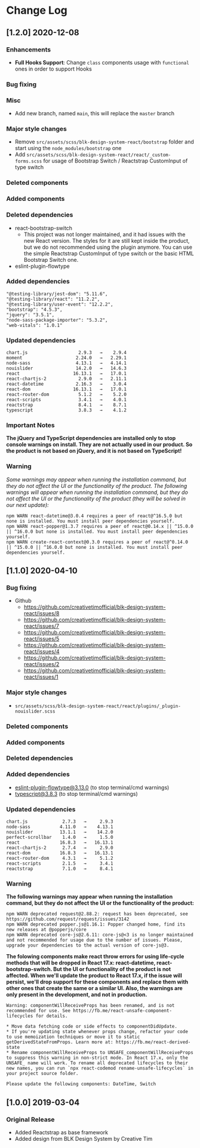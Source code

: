 # Change Log

## [1.2.0] 2020-12-08

### Enhancements

- **Full Hooks Support**: Change `class` components usage with `functional` ones in order to support Hooks

### Bug fixing

### Misc

- Add new branch, named `main`, this will replace the `master` branch

### Major style changes

- Remove `src/assets/scss/blk-design-system-react/bootstrap` folder and start using the `node_modules/bootstrap` one
- Add `src/assets/scss/blk-design-system-react/react/_custom-forms.scss` for usage of Bootstrap Switch / Reactstrap
  CustomInput of type switch

### Deleted components

### Added components

### Deleted dependencies

- react-bootstrap-switch
    - This project was not longer maintained, and it had issues with the new React version. The styles for it are still
      kept inside the product, but we do not recommended using the plugin anymore. You can use the simple Reactstrap
      CustomInput of type switch or the basic HTML Bootstrap Switch one.
- eslint-plugin-flowtype

### Added dependencies

```
"@testing-library/jest-dom": "5.11.6",
"@testing-library/react": "11.2.2",
"@testing-library/user-event": "12.2.2",
"bootstrap": "4.5.3",
"jquery": "3.5.1",
"node-sass-package-importer": "5.3.2",
"web-vitals": "1.0.1"
```

### Updated dependencies

```
chart.js                   2.9.3   →    2.9.4
moment                    2.24.0   →   2.29.1
node-sass                 4.13.1   →   4.14.1
nouislider                14.2.0   →   14.6.3
react                    16.13.1   →   17.0.1
react-chartjs-2            2.9.0   →   2.11.1
react-datetime            2.16.3   →    3.0.4
react-dom                16.13.1   →   17.0.1
react-router-dom           5.1.2   →    5.2.0
react-scripts              3.4.1   →    4.0.1
reactstrap                 8.4.1   →    8.7.1
typescript                 3.8.3   →    4.1.2
```

### Important Notes

**The jQuery and TypeScript dependencies are installed only to stop console warnings on install. They are not actually
used in our product. So the product is not based on jQuery, and it is not based on TypeScript!**

### Warning

_Some warnings may appear when running the installation command, but they do not affect the UI or the functionality of
the product._
_The following warnings will appear when running the installation command, but they do not affect the UI or the
functionality of the product (they will be solved in our next update):_

```
npm WARN react-datetime@3.0.4 requires a peer of react@^16.5.0 but none is installed. You must install peer dependencies yourself.
npm WARN react-popper@1.3.7 requires a peer of react@0.14.x || ^15.0.0 || ^16.0.0 but none is installed. You must install peer dependencies yourself.
npm WARN create-react-context@0.3.0 requires a peer of react@^0.14.0 || ^15.0.0 || ^16.0.0 but none is installed. You must install peer dependencies yourself.
```

## [1.1.0] 2020-04-10

### Bug fixing

- Github
    - https://github.com/creativetimofficial/blk-design-system-react/issues/8
    - https://github.com/creativetimofficial/blk-design-system-react/issues/7
    - https://github.com/creativetimofficial/blk-design-system-react/issues/5
    - https://github.com/creativetimofficial/blk-design-system-react/issues/4
    - https://github.com/creativetimofficial/blk-design-system-react/issues/2
    - https://github.com/creativetimofficial/blk-design-system-react/issues/1

### Major style changes

- `src/assets/scss/blk-design-system-react/react/plugins/_plugin-nouislider.scss`

### Deleted components

### Added components

### Deleted dependencies

### Added dependencies

+ eslint-plugin-flowtype@3.13.0 (to stop terminal/cmd warnings)
+ typescript@3.8.3 (to stop terminal/cmd warnings)

### Updated dependencies

```
chart.js             2.7.3   →     2.9.3
node-sass           4.11.0   →    4.13.1
nouislider          13.1.1   →    14.2.0
perfect-scrollbar    1.4.0   →     1.5.0
react               16.8.3   →   16.13.1
react-chartjs-2      2.7.4   →     2.9.0
react-dom           16.8.3   →   16.13.1
react-router-dom     4.3.1   →     5.1.2
react-scripts        2.1.5   →     3.4.1
reactstrap           7.1.0   →     8.4.1
```

### Warning

**The following warnings may appear when running the installation command, but they do not affect the UI or the
functionality of the product:**

```
npm WARN deprecated request@2.88.2: request has been deprecated, see https://github.com/request/request/issues/3142
npm WARN deprecated popper.js@1.16.1: Popper changed home, find its new releases at @popperjs/core
npm WARN deprecated core-js@2.6.11: core-js@<3 is no longer maintained and not recommended for usage due to the number of issues. Please, upgrade your dependencies to the actual version of core-js@3.
```

**The folowing components make react throw errors for using life-cycle methods that will be dropped in React 17.x:
react-datetime, react-bootstrap-switch. But the UI or functionality of the product is not affected. When we'll update
the product to React 17.x, if the issue will persist, we'll drop support for these components and replace them with
other ones that create the same or a similar UI. Also, the warnings are only present in the development, and not in
production.**

```
Warning: componentWillReceiveProps has been renamed, and is not recommended for use. See https://fb.me/react-unsafe-component-lifecycles for details.

* Move data fetching code or side effects to componentDidUpdate.
* If you're updating state whenever props change, refactor your code to use memoization techniques or move it to static getDerivedStateFromProps. Learn more at: https://fb.me/react-derived-state
* Rename componentWillReceiveProps to UNSAFE_componentWillReceiveProps to suppress this warning in non-strict mode. In React 17.x, only the UNSAFE_ name will work. To rename all deprecated lifecycles to their new names, you can run `npx react-codemod rename-unsafe-lifecycles` in your project source folder.

Please update the following components: DateTime, Switch
```

## [1.0.0] 2019-03-04

### Original Release

- Added Reactstrap as base framework
- Added design from BLK Design System by Creative Tim
